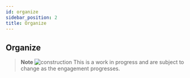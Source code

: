 ```yaml
---
id: organize
sidebar_position: 2
title: Organize
---
```


## Organize

> **Note**
>![construction](https://user-images.githubusercontent.com/95059/190730003-07b8b678-ebe8-4164-ac45-fb283ce031ca.svg) This is a work in progress and are subject to change as the engagement progresses.